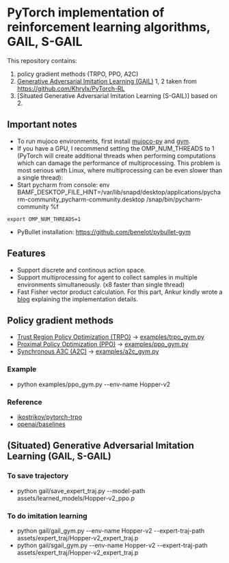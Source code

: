 # PyTorch implementation of reinforcement learning algorithms, GAIL, S-GAIL
This repository contains:
1. policy gradient methods (TRPO, PPO, A2C)
2. [Generative Adversarial Imitation Learning (GAIL)](https://arxiv.org/pdf/1606.03476.pdf)
1, 2 taken from https://github.com/Khrylx/PyTorch-RL
3. [Situated Generative Adversarial Imitation Learning (S-GAIL)] based on 2.

## Important notes
- To run mujoco environments, first install [mujoco-py](https://github.com/openai/mujoco-py) and [gym](https://github.com/openai/gym).
- If you have a GPU, I recommend setting the OMP_NUM_THREADS to 1 (PyTorch will create additional threads when performing computations which can damage the performance of multiprocessing. This problem is most serious with Linux, where multiprocessing can be even slower than a single thread):
- Start pycharm from console: env BAMF_DESKTOP_FILE_HINT=/var/lib/snapd/desktop/applications/pycharm-community_pycharm-community.desktop /snap/bin/pycharm-community %f
```
export OMP_NUM_THREADS=1
```
- PyBullet installation: https://github.com/benelot/pybullet-gym

## Features
* Support discrete and continous action space.
* Support multiprocessing for agent to collect samples in multiple environments simultaneously. (x8 faster than single thread)
* Fast Fisher vector product calculation. For this part, Ankur kindly wrote a [blog](http://www.telesens.co/2018/06/09/efficiently-computing-the-fisher-vector-product-in-trpo/) explaining the implementation details.
## Policy gradient methods
* [Trust Region Policy Optimization (TRPO)](https://arxiv.org/pdf/1502.05477.pdf) -> [examples/trpo_gym.py](https://github.com/Khrylx/PyTorch-RL/blob/master/examples/trpo_gym.py)
* [Proximal Policy Optimization (PPO)](https://arxiv.org/pdf/1707.06347.pdf) -> [examples/ppo_gym.py](https://github.com/Khrylx/PyTorch-RL/blob/master/examples/ppo_gym.py)
* [Synchronous A3C (A2C)](https://arxiv.org/pdf/1602.01783.pdf) -> [examples/a2c_gym.py](https://github.com/Khrylx/PyTorch-RL/blob/master/examples/a2c_gym.py)

### Example
* python examples/ppo_gym.py --env-name Hopper-v2

### Reference
* [ikostrikov/pytorch-trpo](https://github.com/ikostrikov/pytorch-trpo)
* [openai/baselines](https://github.com/openai/baselines)


## (Situated) Generative Adversarial Imitation Learning (GAIL, S-GAIL)
### To save trajectory
* python gail/save_expert_traj.py --model-path assets/learned_models/Hopper-v2_ppo.p
### To do imitation learning
* python gail/gail_gym.py --env-name Hopper-v2 --expert-traj-path assets/expert_traj/Hopper-v2_expert_traj.p
* python gail/sgail_gym.py --env-name Hopper-v2 --expert-traj-path assets/expert_traj/Hopper-v2_expert_traj.p
